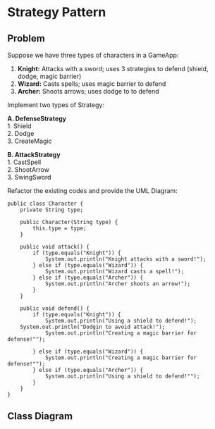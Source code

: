 # Strategy Pattern

## Problem

Suppose we have three types of characters in a GameApp:

1. **Knight:** Attacks with a sword; uses 3 strategies to defend (shield, dodge, magic barrier)
2. **Wizard:** Casts spells; uses magic barrier to defend
3. **Archer:** Shoots arrows; uses dodge to to defend

Implement two types of Strategy:

**A. DefenseStrategy** <br/>
     1. Shield <br/>
     2. Dodge <br/>
     3. CreateMagic

**B. AttackStrategy** <br/>
     1.  CastSpell <br/>
     2.  ShootArrow <br/>
     3.  SwingSword <br/>


Refactor the existing codes and provide the UML Diagram:

    public class Character {
        private String type;
    
        public Character(String type) {
            this.type = type;
        }
    
        public void attack() {
            if (type.equals("Knight")) {
                System.out.println("Knight attacks with a sword!");
            } else if (type.equals("Wizard")) {
                System.out.println("Wizard casts a spell!");
            } else if (type.equals("Archer")) {
                System.out.println("Archer shoots an arrow!");
            }
        }
    
        public void defend() {
            if (type.equals("Knight")) {
                System.out.println("Using a shield to defend!");
    	System.out.println("Dodgin to avoid attack!");
                System.out.println("Creating a magic barrier for defense!"");		
    
            } else if (type.equals("Wizard")) {
                System.out.println("Creating a magic barrier for defense!"");
            } else if (type.equals("Archer")) {
                System.out.println("Using a shield to defend!"");
            }
        }
    }

## Class Diagram
